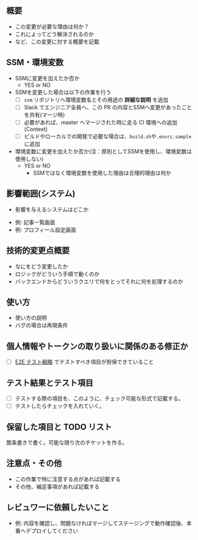 <!-- すべてを埋める必要はないが可能な限り詳細に情報共有をお願いします 🙏 -->

## 概要

- この変更が必要な理由は何か？
- これによってどう解決されるのか
- など、この変更に対する概要を記載

## SSM・環境変数

- SSMに変更を加えたか否か
  - YES or NO
- SSMを変更した場合は以下の作業を行う
  - [ ] `ssm` リポジトリへ環境変数名とその用途の **詳細な説明** を追加
  - [ ] Slack でエンジニア全員へ、この PR の内容とSSMへ変更があったことを共有(マージ時)
  - [ ] 必要があれば、master へマージされた時に走る CI 環境への追加(Context)
  - [ ] ビルドやローカルでの開発で必要な場合は、`build.sh`や`.envrc.sample`に追加
- 環境変数に変更を加えたか否か(注：原則としてSSMを使用し、環境変数は使用しない)
  - YES or NO
    - SSMではなく環境変数を使用した理由は合理的理由は何か


## 影響範囲(システム)

- 影響を与えるシステムはどこか

* 例: 記事一覧画面
* 例: プロフィール設定画面

## 技術的変更点概要

- なにをどう変更したか
- ロジックがどういう手順で動くのか
- バックエンドからどういうクエリで何をとってそれに何を処理するのか

## 使い方

- 使い方の説明
- バグの場合は再現条件

## 個人情報やトークンの取り扱いに関係のある修正か

- [ ] [E2E テスト戦略](https://alismedia.atlassian.net/wiki/spaces/DEV/pages/95453205/E2E) でテストすべき項目が担保できていること

## テスト結果とテスト項目

- [ ] テストする際の項目を、このように、チェック可能な形式で記載する。
- [ ] テストしたらチェックを入れていく。

## 保留した項目と TODO リスト

箇条書きで書く。可能な限り次のチケットを作る。

## 注意点・その他

- この作業で特に注意する点があれば記載する
- その他、補足事項があれば記載する

## レビュワーに依頼したいこと

- 例: 内容を確認し、問題なければマージしてステージングで動作確認後、本番へデプロイしてください 
